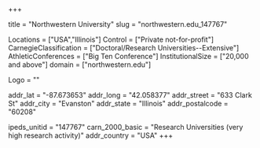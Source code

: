 
+++

title = "Northwestern University"
slug = "northwestern.edu_147767"

Locations = ["USA","Illinois"]
Control = ["Private not-for-profit"]
CarnegieClassification = ["Doctoral/Research Universities--Extensive"]
AthleticConferences = ["Big Ten Conference"]
InstitutionalSize = ["20,000 and above"]
domain = ["northwestern.edu"]

Logo = ""

addr_lat = "-87.673653"
addr_long = "42.058377"
addr_street = "633 Clark St"
addr_city = "Evanston"
addr_state = "Illinois"
addr_postalcode = "60208"

ipeds_unitid = "147767"
carn_2000_basic = "Research Universities (very high research activity)"
addr_country = "USA"
+++
    
